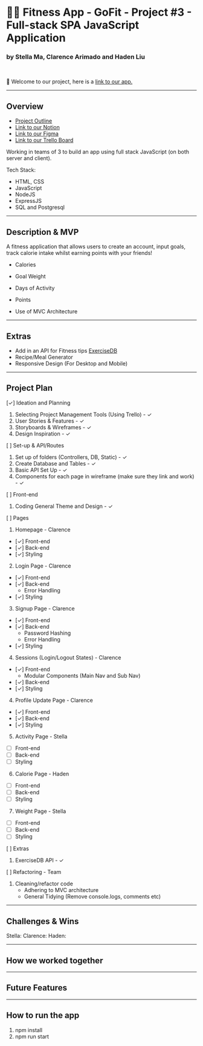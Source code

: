 # 🏃‍♂️ Fitness App - GoFit - Project #3 - Full-stack SPA JavaScript Application
### by Stella Ma, Clarence Arimado and Haden Liu

<br>

👋 Welcome to our project, here is a [link to our app.]()

___

## Overview

- [Project Outline](https://gist.git.generalassemb.ly/katie/5e7a9e64f44afe9786521aa860f61418)
- [Link to our Notion](https://www.notion.so/Teamspace-Home-df5e257b07fe4811899fa0aa225bef06)
- [Link to our Figma](https://www.figma.com/files/team/1186604247724549464/Team-GoFit?fuid=986640042738311971)
- [Link to our Trello Board](https://trello.com/b/d5PtRQow)

Working in teams of 3 to build an app using full stack JavaScript (on both server and client).

Tech Stack:
- HTML, CSS
- JavaScript
- NodeJS
- ExpressJS
- SQL and Postgresql

___

## Description & MVP

A fitness application that allows users to create an account, input goals, track calorie intake whilst earning points with your friends!

- Calories
- Goal Weight
- Days of Activity
- Points

- Use of MVC Architecture

___

## Extras
- Add in an API for Fitness tips [ExerciseDB](https://www.programmableweb.com/api/exercisedb)
- Recipe/Meal Generator
- Responsive Design (For Desktop and Mobile)

___

## Project Plan

[✓] Ideation and Planning
1. Selecting Project Management Tools (Using Trello) - ✓
2. User Stories & Features - ✓
3. Storyboards & Wireframes - ✓
4. Design Inspiration - ✓

[ ] Set-up & API/Routes
1. Set up of folders (Controllers, DB, Static) - ✓
2. Create Database and Tables - ✓
3. Basic API Set Up - ✓
4. Components for each page in wireframe (make sure they link and work) - ✓

[ ] Front-end
1. Coding General Theme and Design - ✓

[ ] Pages
1. Homepage - Clarence
- [✓] Front-end
- [✓] Back-end
- [✓] Styling
2. Login Page - Clarence
- [✓] Front-end
- [✓] Back-end
    - Error Handling
- [✓] Styling
3. Signup Page - Clarence
- [✓] Front-end
- [✓] Back-end
    - Password Hashing
    - Error Handling
- [✓] Styling
4. Sessions (Login/Logout States) - Clarence
- [✓] Front-end
    - Modular Components (Main Nav and Sub Nav)
- [✓] Back-end
- [✓] Styling
4. Profile Update Page - Clarence
- [✓] Front-end
- [✓] Back-end
- [✓] Styling
5. Activity Page - Stella
- [ ] Front-end
- [ ] Back-end
- [ ] Styling
6. Calorie Page - Haden
- [ ] Front-end
- [ ] Back-end
- [ ] Styling
7. Weight Page - Stella
- [ ] Front-end
- [ ] Back-end
- [ ] Styling

[ ] Extras
1. ExerciseDB API - ✓

[ ] Refactoring - Team
1. Cleaning/refactor code
    - Adhering to MVC architecture
    - General Tidying (Remove console.logs, comments etc)


___

## Challenges & Wins

Stella:
Clarence: 
Haden:

___

## How we worked together

___

## Future Features

___

## How to run the app
1. npm install
2. npm run start